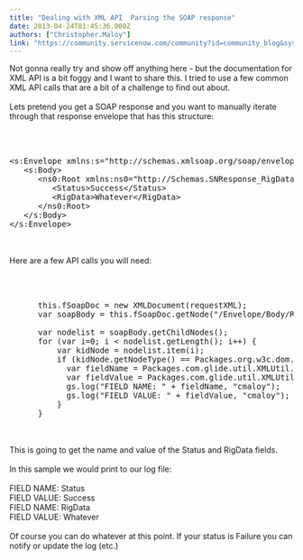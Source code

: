 ```yaml
---
title: "Dealing with XML API  Parsing the SOAP response"
date: 2013-04-24T01:45:36.000Z
authors: ["Christopher.Maloy"]
link: "https://community.servicenow.com/community?id=community_blog&sys_id=c15e2aaddbd0dbc01dcaf3231f9619b9"
---
```

<p>Not gonna really try and show off anything here - but the documentation for XML API is a bit foggy and I want to share this. I tried to use a few common XML API calls that are a bit of a challenge to find out about.<br /><br />Lets pretend you get a SOAP response and you want to manually iterate through that response envelope that has this structure: <br /><br /><pre __default_attr="plain" __jive_macro_name="code" class="jive_text_macro jive_macro_code"><br /><br />&lt;s:Envelope xmlns:s="http://schemas.xmlsoap.org/soap/envelope/"&gt;<br />   &lt;s:Body&gt;<br />      &lt;ns0:Root xmlns:ns0="http://Schemas.SNResponse_RigData"&gt;<br />         &lt;Status&gt;Success&lt;/Status&gt;<br />         &lt;RigData&gt;Whatever&lt;/RigData&gt;<br />      &lt;/ns0:Root&gt;<br />   &lt;/s:Body&gt;<br />&lt;/s:Envelope&gt;<br /></pre><br /><br />Here are a few API calls you will need:<br /><br /><pre __default_attr="plain" __jive_macro_name="code" class="jive_text_macro jive_macro_code"><br /><br />      this.fSoapDoc = new XMLDocument(requestXML);<br />      var soapBody = this.fSoapDoc.getNode("/Envelope/Body/Root");<br />     <br />      var nodelist = soapBody.getChildNodes();<br />      for (var i=0; i &lt; nodelist.getLength(); i++) {<br />          var kidNode = nodelist.item(i);<br />          if (kidNode.getNodeType() == Packages.org.w3c.dom.Node.ELEMENT_NODE) {<br />            var fieldName = Packages.com.glide.util.XMLUtil.getNodeNameNS(kidNode);<br />            var fieldValue = Packages.com.glide.util.XMLUtil.getAllText(kidNode);<br />            gs.log("FIELD NAME: " + fieldName, "cmaloy");<br />            gs.log("FIELD VALUE: " + fieldValue, "cmaloy");<br />          }        <br />      }<br /></pre><br /><br />This is going to get the name and value of the Status and RigData fields.<br /><br />In this sample we would print to our log file:<br /><br />FIELD NAME: Status<br />FIELD VALUE: Success<br />FIELD NAME: RigData<br />FIELD VALUE: Whatever<br /><br />Of course you can do whatever at this point. If your status is Failure you can notify or update the log (etc.)</p>